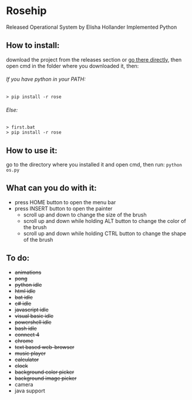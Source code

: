 # Rosehip
Released Operational System by Elisha Hollander Implemented Python

## How to install:

download the project from the releases section or [go there directly](https://github.com/donno2048/Rosehip/releases), then open cmd in the folder where you downloaded it, then:
###### If you have python in your PATH:
```
> pip install -r rose
```
###### Else:
```
> first.bat
> pip install -r rose
```
## How to use it:
go to the directory where you installed it and open cmd, then run: `python os.py`

## What can you do with it:

* press HOME button to open the menu bar
* press INSERT button to open the painter
  * scroll up and down to change the size of the brush
  * scroll up and down while holding ALT button to change the color of the brush
  * scroll up and down while holding CTRL button to change the shape of the brush


## To do:
* ~~animations~~
* ~~pong~~
* ~~python idle~~
* ~~html idle~~
* ~~bat idle~~
* ~~c# idle~~
* ~~javascript idle~~
* ~~visual basic idle~~
* ~~powershell idle~~
* ~~bash idle~~
* ~~connect 4~~
* ~~chrome~~
* ~~text based web-browser~~
* ~~music player~~
* ~~calculator~~
* ~~clock~~
* ~~background color picker~~
* ~~background image picker~~
* camera
* java support

